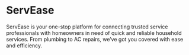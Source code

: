 # ServEase
ServEase is your one-stop platform for connecting trusted service professionals with homeowners in need of quick and reliable household services. From plumbing to AC repairs, we’ve got you covered with ease and efficiency.
